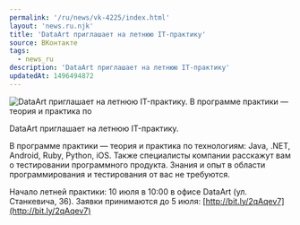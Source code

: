 ```yaml
---
permalink: '/ru/news/vk-4225/index.html'
layout: 'news.ru.njk'
title: 'DataArt приглашает на летнюю IT-практику'
source: ВКонтакте
tags:
  - news_ru
description: 'DataArt приглашает на летнюю IT-практику'
updatedAt: 1496494872
---
```

![DataArt приглашает на летнюю IT-практику. В программе практики — теория и практика по](https://sun9-65.userapi.com/impf/c639121/v639121481/2435a/bLcorFwvDLI.jpg?size=1280x848&quality=96&sign=c8524ad42e3d2036cc55951c23244f6e&c_uniq_tag=fc6vWUwZ39c1c4ctPDL0nKoats15luqh03TO8AJq8II&type=album)

DataArt приглашает на летнюю IT-практику.

В программе практики — теория и практика по технологиям: Java, .NET, Android, Ruby, Python, iOS. Также специалисты компании расскажут вам о тестировании программного продукта. Знания и опыт в области программирования и тестирования от вас не требуются.

Начало летней практики: 10 июля в 10:00 в офисе DataArt (ул. Станкевича, 36).
Заявки принимаются до 5 июля: [http://bit.ly/2qAqev7](http://bit.ly/2qAqev7)
